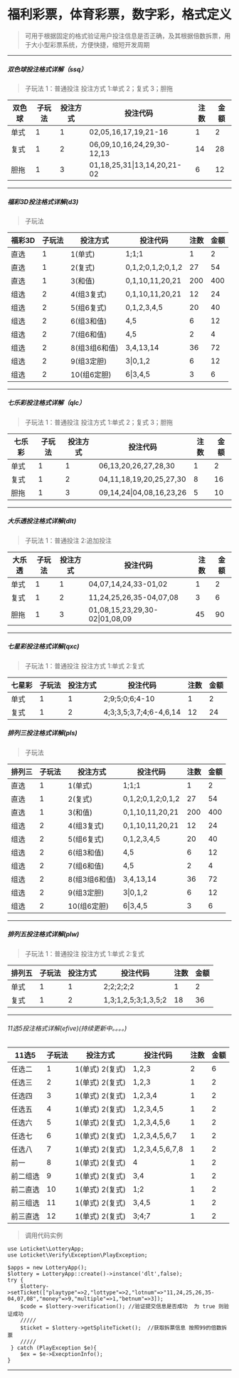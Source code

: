 # 福利彩票，体育彩票，数字彩，格式定义

> 可用于根据固定的格式验证用户投注信息是否正确，及其根据倍数拆票，用于大小型彩票系统，方便快捷，缩短开发周期

---
#####  双色球投注格式详解（ssq）
> 子玩法 1：普通投注 
> 投注方式 1:单式  2；复式  3；胆拖

双色球 | 子玩法 | 投注方式 | 投注代码 | 注数 | 金额
---|---|---|---|---|---
单式 | 1 | 1 | 02,05,16,17,19,21-16     |  1 | 2
复式 | 1 | 2 | 06,09,10,16,24,29,30-12,13  | 14 | 28
胆拖 | 1 | 3 | 01,18,25,31\|13,14,20,21-02 | 6 | 12

---

##### 福彩3D投注格式详解(d3)

>子玩法 

福彩3D | 子玩法 | 投注方式 | 投注代码 | 注数 | 金额
---|---|---|---|---|---
直选 | 1 | 1(单式) | 1;1;1     |  1 | 2
直选 | 1 | 2(复式) | 0,1,2;0,1,2;0,1,2  |  27 | 54
直选 | 1 | 3(和值) | 0,1,10,11,20,21 | 200 | 400
组选 | 2 | 4(组3复式) | 0,1,10,11,20,21 | 12 | 24
组选 | 2 | 5(组6复式) | 0,1,2,3,4,5 | 20 | 40
组选 | 2 | 6(组3和值) | 4,5 | 6 | 12
组选 | 2 | 7(组6和值) | 4,5 | 2 | 4
组选 | 2 | 8(组3组6和值) | 3,4,13,14 | 36 | 72
组选 | 2 | 9(组3定胆) | 3\|0,1,2 | 6 | 12
组选 | 2 | 10(组6定胆) | 6\|3,4,5 | 3 | 6

---
#####  七乐彩投注格式详解（qlc）
> 子玩法 1：普通投注 
> 投注方式 1:单式  2；复式  3；胆拖

七乐彩 | 子玩法 | 投注方式 | 投注代码 | 注数 | 金额
---|---|---|---|---|---
单式 | 1 | 1 | 06,13,20,26,27,28,30    |  1 | 2
复式 | 1 | 2 | 04,11,18,19,20,25,27,30  | 8 | 16
胆拖 | 1 | 3 | 09,14,24\|04,08,16,23,26 | 5 | 10
---
#####  大乐透投注格式详解(dlt)
>子玩法 1：普通投注   2:追加投注

大乐透 | 子玩法 | 投注方式 | 投注代码 | 注数 | 金额
---|---|---|---|---|---
单式 | 1 | 1 | 04,07,14,24,33-01,02     |  1 | 2
复式 | 1 | 2 | 11,24,25,26,35-04,07,08  |  3 | 6
胆拖 | 1 | 3 | 01,08,15,23,29,30-02\|01,08,09 |45| 90


---
#####  七星彩投注格式详解(qxc)
>子玩法 1：普通投注
>投注方式  1:单式   2:复式

七星彩 | 子玩法 | 投注方式 | 投注代码 | 注数 | 金额
---|---|---|---|---|---
单式 | 1 | 1 | 2;9;5;0;6;4-10     |  1 | 2
复式 | 1 | 2 | 4;3;3,5;3,7;4;6-4,6,14  |  12 | 24


##### 排列三投注格式详解(pls)

>子玩法 

排列三 | 子玩法 | 投注方式 | 投注代码 | 注数 | 金额
---|---|---|---|---|---
直选 | 1 | 1(单式) | 1;1;1     |  1 | 2
直选 | 1 | 2(复式) | 0,1,2;0,1,2;0,1,2  |  27 | 54
直选 | 1 | 3(和值) | 0,1,10,11,20,21 | 200 | 400
组选 | 2 | 4(组3复式) | 0,1,10,11,20,21 | 12 | 24
组选 | 2 | 5(组6复式) | 0,1,2,3,4,5 | 20 | 40
组选 | 2 | 6(组3和值) | 4,5 | 6 | 12
组选 | 2 | 7(组6和值) | 4,5 | 2 | 4
组选 | 2 | 8(组3组6和值) | 3,4,13,14 | 36 | 72
组选 | 2 | 9(组3定胆) | 3\|0,1,2 | 6 | 12
组选 | 2 | 10(组6定胆) | 6\|3,4,5 | 3 | 6

---
#####  排列五投注格式详解(plw)
>子玩法 1：普通投注
>投注方式  1:单式   2:复式

排列五 | 子玩法 | 投注方式 | 投注代码 | 注数 | 金额
---|---|---|---|---|---
单式 | 1 | 1 | 2;2;2;2;2     |  1 | 2
复式 | 1 | 2 | 1,3;1,2,5;3;1,3,5;2  |  18 | 36

---
###### 11选5投注格式详解(efive)(持续更新中。。。。)

11选5 | 子玩法 | 投注方式 | 投注代码 | 注数 | 金额
---|---|---|---|---|---
任选二   | 1 | 1(单式) 2(复式)  | 1,2,3  |  2 | 6
任选三   | 2 | 1(单式) 2(复式)  | 1,2,3  |  1 | 2
任选四   | 3 | 1(单式) 2(复式)  | 1,2,3,4 | 1 | 2
任选五   | 4 | 1(单式) 2(复式)  | 1,2,3,4,5 | 1 | 2
任选六   | 5 | 1(单式) 2(复式)  | 1,2,3,4,5,6 | 1 | 2
任选七   | 6 | 1(单式) 2(复式)  | 1,2,3,4,5,6,7 | 1 | 2
任选八   | 7 | 1(单式) 2(复式)  | 1,2,3,4,5,6,7,8 | 1 | 2
前一     | 8 | 1(单式) 2(复式)  | 4 | 1 | 2
前二组选 | 9 | 1(单式) 2(复式)  | 3,4 | 1 | 2
前二直选 | 10 | 1(单式) 2(复式) | 1;2 | 1 | 2
前三组选 | 11 | 1(单式) 2(复式) | 3,4,5 | 1 | 2
前三直选 | 12 | 1(单式) 2(复式) | 3;4;7 | 1 | 2

> 调用代码实例

```
use Loticket\LotteryApp;
use Loticket\Verify\Exception\PlayException;

$apps = new LotteryApp();
$lottery = LotteryApp::create()->instance('dlt',false);
try {
    $lottery->setTicket(["playtype"=>2,"lottype"=>2,"lotnum"=>"11,24,25,26,35-04,07,08","money"=>9,"multiple"=>1,"betnum"=>3]);
    $code = $lottery->verification(); //验证提交信息是否成功  为 true 则验证成功
    /////
    $ticket = $lottery->getSpliteTicket();  //获取拆票信息 按照99的倍数拆票
    /////
 } catch (PlayException $e){
    $ex = $e->ExecptionInfo();
} 
```
------
